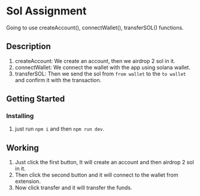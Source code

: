 # Sol Assignment

Going to use createAccount(), connectWallet(), transferSOL() functions.

## Description

1. createAccount: We create an account, then we airdrop 2 sol in it.
2. connectWallet: We connect the wallet with the app using solana wallet.
3. transferSOL: Then we send the sol from `from wallet` to the `to wallet` and confirm it with the transaction.

## Getting Started

### Installing

1. just run `npm i` and then `npm run dev`.

## Working

1. Just click the first button, It will create an account and then airdrop 2 sol in it.
2. Then click the second button and it will connect to the wallet from extension.
3. Now click transfer and it will transfer the funds.
